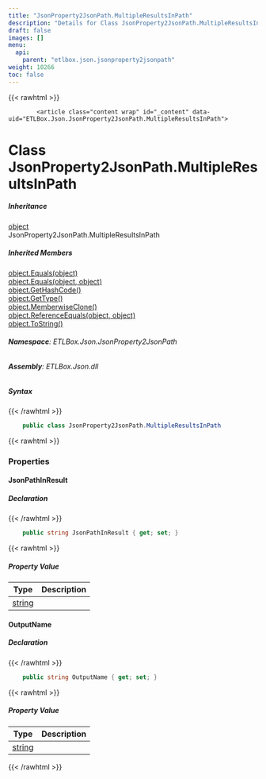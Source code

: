 ```yaml
---
title: "JsonProperty2JsonPath.MultipleResultsInPath"
description: "Details for Class JsonProperty2JsonPath.MultipleResultsInPath (ETLBox.Json.JsonProperty2JsonPath)"
draft: false
images: []
menu:
  api:
    parent: "etlbox.json.jsonproperty2jsonpath"
weight: 10266
toc: false
---
```


{{< rawhtml >}}

            <article class="content wrap" id="_content" data-uid="ETLBox.Json.JsonProperty2JsonPath.MultipleResultsInPath">
  <h1 id="ETLBox_Json_JsonProperty2JsonPath_MultipleResultsInPath" data-uid="ETLBox.Json.JsonProperty2JsonPath.MultipleResultsInPath" class="text-break">Class JsonProperty2JsonPath.MultipleResultsInPath</h1>
  <div class="markdown level0 summary"></div>
  <div class="markdown level0 conceptual"></div>
  <div class="inheritance">
    <h5>Inheritance</h5>
    <div class="level0"><a class="xref" href="https://learn.microsoft.com/dotnet/api/system.object">object</a></div>
    <div class="level1"><span class="xref">JsonProperty2JsonPath.MultipleResultsInPath</span></div>
  </div>
  <div class="inheritedMembers">
    <h5>Inherited Members</h5>
    <div>
      <a class="xref" href="https://learn.microsoft.com/dotnet/api/system.object.equals#system-object-equals(system-object)">object.Equals(object)</a>
    </div>
    <div>
      <a class="xref" href="https://learn.microsoft.com/dotnet/api/system.object.equals#system-object-equals(system-object-system-object)">object.Equals(object, object)</a>
    </div>
    <div>
      <a class="xref" href="https://learn.microsoft.com/dotnet/api/system.object.gethashcode">object.GetHashCode()</a>
    </div>
    <div>
      <a class="xref" href="https://learn.microsoft.com/dotnet/api/system.object.gettype">object.GetType()</a>
    </div>
    <div>
      <a class="xref" href="https://learn.microsoft.com/dotnet/api/system.object.memberwiseclone">object.MemberwiseClone()</a>
    </div>
    <div>
      <a class="xref" href="https://learn.microsoft.com/dotnet/api/system.object.referenceequals">object.ReferenceEquals(object, object)</a>
    </div>
    <div>
      <a class="xref" href="https://learn.microsoft.com/dotnet/api/system.object.tostring">object.ToString()</a>
    </div>
  </div>
<h6><strong>Namespace</strong>: ETLBox.Json.JsonProperty2JsonPath</h6>
  <h6><strong>Assembly</strong>: ETLBox.Json.dll</h6>
  <h5 id="ETLBox_Json_JsonProperty2JsonPath_MultipleResultsInPath_syntax">Syntax</h5>
{{< /rawhtml >}}

```C#
    public class JsonProperty2JsonPath.MultipleResultsInPath
```

{{< rawhtml >}}
  <h3 id="properties">Properties
</h3>
  <a id="ETLBox_Json_JsonProperty2JsonPath_MultipleResultsInPath_JsonPathInResult_" data-uid="ETLBox.Json.JsonProperty2JsonPath.MultipleResultsInPath.JsonPathInResult*"></a>
  <h4 id="ETLBox_Json_JsonProperty2JsonPath_MultipleResultsInPath_JsonPathInResult" data-uid="ETLBox.Json.JsonProperty2JsonPath.MultipleResultsInPath.JsonPathInResult">JsonPathInResult</h4>
  <div class="markdown level1 summary"></div>
  <div class="markdown level1 conceptual"></div>
  <h5 class="declaration">Declaration</h5>
{{< /rawhtml >}}

```C#
    public string JsonPathInResult { get; set; }
```

{{< rawhtml >}}
  <h5 class="propertyValue">Property Value</h5>
  <table class="table table-bordered table-condensed">
    <thead>
      <tr>
        <th>Type</th>
        <th>Description</th>
      </tr>
    </thead>
    <tbody>
      <tr>
        <td><a class="xref" href="https://learn.microsoft.com/dotnet/api/system.string">string</a></td>
        <td></td>
      </tr>
    </tbody>
  </table>
  <a id="ETLBox_Json_JsonProperty2JsonPath_MultipleResultsInPath_OutputName_" data-uid="ETLBox.Json.JsonProperty2JsonPath.MultipleResultsInPath.OutputName*"></a>
  <h4 id="ETLBox_Json_JsonProperty2JsonPath_MultipleResultsInPath_OutputName" data-uid="ETLBox.Json.JsonProperty2JsonPath.MultipleResultsInPath.OutputName">OutputName</h4>
  <div class="markdown level1 summary"></div>
  <div class="markdown level1 conceptual"></div>
  <h5 class="declaration">Declaration</h5>
{{< /rawhtml >}}

```C#
    public string OutputName { get; set; }
```

{{< rawhtml >}}
  <h5 class="propertyValue">Property Value</h5>
  <table class="table table-bordered table-condensed">
    <thead>
      <tr>
        <th>Type</th>
        <th>Description</th>
      </tr>
    </thead>
    <tbody>
      <tr>
        <td><a class="xref" href="https://learn.microsoft.com/dotnet/api/system.string">string</a></td>
        <td></td>
      </tr>
    </tbody>
  </table>

{{< /rawhtml >}}
